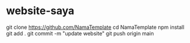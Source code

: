 # website-saya
git clone https://github.com/NamaTemplate
cd NamaTemplate
npm install
git add .
git commit -m "update website"
git push origin main
